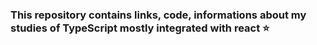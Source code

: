 ### This repository contains links, code, informations about my studies of TypeScript mostly integrated with react :star:
